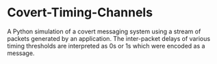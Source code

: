 # Covert-Timing-Channels
A Python simulation of a covert messaging system using a stream of packets generated by an application. The inter-packet delays of various timing thresholds are interpreted as 0s or 1s which were encoded as a message.
